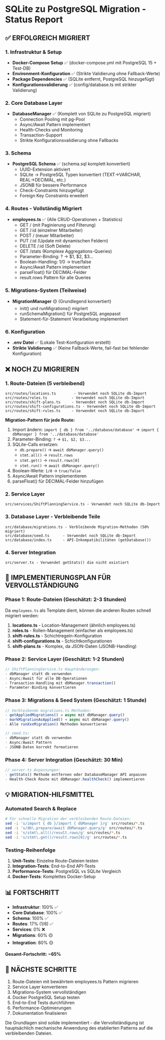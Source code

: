 # SQLite zu PostgreSQL Migration - Status Report

## ✅ ERFOLGREICH MIGRIERT

### 1. Infrastruktur & Setup
- **Docker-Compose Setup** ✅ (docker-compose.yml mit PostgreSQL 15 + Test-DB)
- **Environment-Konfiguration** ✅ (Strikte Validierung ohne Fallback-Werte)
- **Package Dependencies** ✅ (SQLite entfernt, PostgreSQL hinzugefügt)
- **Konfigurationsvalidierung** ✅ (config/database.ts mit strikter Validierung)

### 2. Core Database Layer
- **DatabaseManager** ✅ (Komplett von SQLite zu PostgreSQL migriert)
  - Connection Pooling mit pg-Pool
  - Async/Await Pattern implementiert
  - Health-Checks und Monitoring
  - Transaction-Support
  - Strikte Konfigurationsvalidierung ohne Fallbacks

### 3. Schema
- **PostgreSQL Schema** ✅ (schema.sql komplett konvertiert)
  - UUID-Extension aktiviert
  - SQLite → PostgreSQL Typen konvertiert (TEXT→VARCHAR, REAL→DECIMAL, etc.)
  - JSONB für bessere Performance
  - Check-Constraints hinzugefügt
  - Foreign Key Constraints erweitert

### 4. Routes - Vollständig Migriert
- **employees.ts** ✅ (Alle CRUD-Operationen + Statistics)
  - GET / (mit Paginierung und Filterung)
  - GET /:id (einzelner Mitarbeiter)
  - POST / (neuer Mitarbeiter)
  - PUT /:id (Update mit dynamischen Feldern)
  - DELETE /:id (Soft Delete)
  - GET /stats (Komplexe Aggregations-Queries)
  - Parameter-Binding: ? → $1, $2, $3...
  - Boolean-Handling: 1/0 → true/false
  - Async/Await Pattern implementiert
  - parseFloat() für DECIMAL-Felder
  - result.rows Pattern für alle Queries

### 5. Migrations-System (Teilweise)
- **MigrationManager** 🟡 (Grundlegend konvertiert)
  - init() und runMigrations() migriert
  - runSchemaMigration() für PostgreSQL angepasst
  - Statement-für-Statement Verarbeitung implementiert

### 6. Konfiguration
- **.env Datei** ✅ (Lokale Test-Konfiguration erstellt)
- **Strikte Validierung** ✅ (Keine Fallback-Werte, fail-fast bei fehlender Konfiguration)

## ❌ NOCH ZU MIGRIEREN

### 1. Route-Dateien (5 verbleibend)
```
src/routes/locations.ts        - Verwendet noch SQLite db-Import
src/routes/roles.ts           - Verwendet noch SQLite db-Import  
src/routes/shift-plans.ts     - Verwendet noch SQLite db-Import
src/routes/shift-configurations.ts - Verwendet noch SQLite db-Import
src/routes/shift-rules.ts     - Verwendet noch SQLite db-Import
```

**Migration-Pattern für jede Route:**
1. Import ändern: `import { db } from '../database/database'` → `import { dbManager } from '../database/database'`
2. Parameter-Binding: `?` → `$1, $2, $3...`
3. SQLite-Calls ersetzen:
   - `db.prepare()` → `await dbManager.query()`
   - `stmt.all()` → `result.rows`
   - `stmt.get()` → `result.rows[0]`
   - `stmt.run()` → `await dbManager.query()`
4. Boolean-Werte: `1/0` → `true/false`
5. Async/Await Pattern implementieren
6. parseFloat() für DECIMAL-Felder hinzufügen

### 2. Service Layer
```
src/services/ShiftPlanningService.ts - Verwendet noch SQLite db-Import
```

### 3. Database Layer - Verbleibende Teile
```
src/database/migrations.ts - Verbleibende Migration-Methoden (50% migriert)
src/database/seed.ts      - Verwendet noch SQLite db-Import
src/database/index.ts     - API-Inkompatibilitäten (getDatabase())
```

### 4. Server Integration
```
src/server.ts - Verwendet getStats() die nicht existiert
```

## 🔧 IMPLEMENTIERUNGSPLAN FÜR VERVOLLSTÄNDIGUNG

### Phase 1: Route-Dateien (Geschätzt: 2-3 Stunden)
Da `employees.ts` als Template dient, können die anderen Routen schnell migriert werden:

1. **locations.ts** - Location-Management (ähnlich employees.ts)
2. **roles.ts** - Rollen-Management (einfacher als employees.ts)  
3. **shift-rules.ts** - Schichtregeln-Konfiguration
4. **shift-configurations.ts** - Schichtkonfigurationen
5. **shift-plans.ts** - Komplex, da JSON-Daten (JSONB-Handling)

### Phase 2: Service Layer (Geschätzt: 1-2 Stunden)
```typescript
// ShiftPlanningService.ts Hauptänderungen:
- dbManager statt db verwenden
- Async/Await für alle DB-Operationen
- Transaction-Handling mit dbManager.transaction()
- Parameter-Binding konvertieren
```

### Phase 3: Migrations & Seed System (Geschätzt: 1 Stunde)
```typescript
// Verbleibende migrations.ts Methoden:
- getAppliedMigrations() → async mit dbManager.query()
- markMigrationAsApplied() → async mit dbManager.query()  
- Alle runXxxMigration() Methoden konvertieren

// seed.ts:
- dbManager statt db verwenden
- Async/Await Pattern
- JSONB-Daten korrekt formatieren
```

### Phase 4: Server Integration (Geschätzt: 30 Min)
```typescript
// server.ts Anpassungen:
- getStats() Methode entfernen oder DatabaseManager API anpassen
- Health-Check Route mit dbManager.healthCheck() implementieren
```

## 💡 MIGRATION-HILFSMITTEL

### Automated Search & Replace
```bash
# Für schnelle Migration der verbleibenden Route-Dateien:
sed -i 's/import { db }/import { dbManager }/g' src/routes/*.ts
sed -i 's/db\.prepare/await dbManager.query/g' src/routes/*.ts
sed -i 's/stmt\.all()/result.rows/g' src/routes/*.ts
sed -i 's/stmt\.get()/result.rows[0]/g' src/routes/*.ts
```

### Testing-Reihenfolge
1. **Unit-Tests**: Einzelne Route-Dateien testen
2. **Integration-Tests**: End-to-End API-Tests  
3. **Performance-Tests**: PostgreSQL vs SQLite Vergleich
4. **Docker-Tests**: Komplettes Docker-Setup

## 📊 FORTSCHRITT

- **Infrastruktur**: 100% ✅
- **Core Database**: 100% ✅  
- **Schema**: 100% ✅
- **Routes**: 17% (1/6) ✅
- **Services**: 0% ❌
- **Migrations**: 60% 🟡
- **Integration**: 80% 🟡

**Gesamt-Fortschritt: ~65%**

## 🚀 NÄCHSTE SCHRITTE

1. Route-Dateien mit bewährtem employees.ts Pattern migrieren
2. Service Layer konvertieren  
3. Migrations-System vervollständigen
4. Docker PostgreSQL Setup testen
5. End-to-End Tests durchführen
6. Performance-Optimierungen
7. Dokumentation finalisieren

Die Grundlagen sind solide implementiert - die Vervollständigung ist hauptsächlich mechanische Anwendung des etablierten Patterns auf die verbleibenden Dateien.